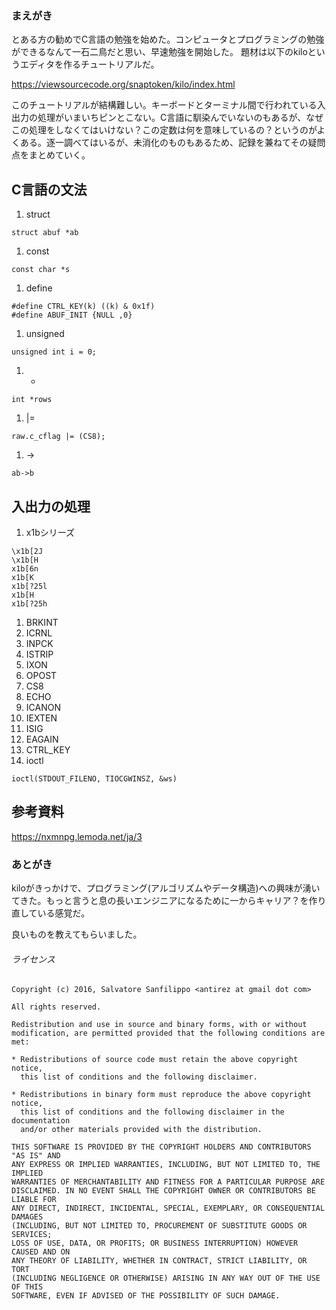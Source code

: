 ### まえがき
とある方の勧めでC言語の勉強を始めた。コンピュータとプログラミングの勉強ができるなんて一石二鳥だと思い、早速勉強を開始した。
題材は以下のkiloというエディタを作るチュートリアルだ。

https://viewsourcecode.org/snaptoken/kilo/index.html

このチュートリアルが結構難しい。キーボードとターミナル間で行われている入出力の処理がいまいちピンとこない。C言語に馴染んでいないのもあるが、なぜこの処理をしなくてはいけない？この定数は何を意味しているの？というのがよくある。逐一調べてはいるが、未消化のものもあるため、記録を兼ねてその疑問点をまとめていく。

## C言語の文法

1. struct
```
struct abuf *ab
```
1. const
```
const char *s
```
1. define
```
#define CTRL_KEY(k) ((k) & 0x1f)
#define ABUF_INIT {NULL ,0}
```
1. unsigned
```
unsigned int i = 0;
```
1. *
```
int *rows
```
1. |=
```
raw.c_cflag |= (CS8);
```
1. ->
```
ab->b
```

## 入出力の処理
1. x1bシリーズ
```
\x1b[2J
\x1b[H
x1b[6n
x1b[K
x1b[?25l
x1b[H
x1b[?25h
```
1. BRKINT
1. ICRNL
1. INPCK
1. ISTRIP
1. IXON
1. OPOST
1. CS8
1. ECHO
1. ICANON
1. IEXTEN
1. ISIG
1. EAGAIN
1. CTRL_KEY
1. ioctl
```
ioctl(STDOUT_FILENO, TIOCGWINSZ, &ws)
```

## 参考資料
https://nxmnpg.lemoda.net/ja/3

### あとがき
kiloがきっかけで、プログラミング(アルゴリズムやデータ構造)への興味が湧いてきた。もっと言うと息の長いエンジニアになるために一からキャリア？を作り直している感覚だ。

良いものを教えてもらいました。

###### ライセンス
```
Copyright (c) 2016, Salvatore Sanfilippo <antirez at gmail dot com>

All rights reserved.

Redistribution and use in source and binary forms, with or without
modification, are permitted provided that the following conditions are met:

* Redistributions of source code must retain the above copyright notice,
  this list of conditions and the following disclaimer.

* Redistributions in binary form must reproduce the above copyright notice,
  this list of conditions and the following disclaimer in the documentation
  and/or other materials provided with the distribution.

THIS SOFTWARE IS PROVIDED BY THE COPYRIGHT HOLDERS AND CONTRIBUTORS "AS IS" AND
ANY EXPRESS OR IMPLIED WARRANTIES, INCLUDING, BUT NOT LIMITED TO, THE IMPLIED
WARRANTIES OF MERCHANTABILITY AND FITNESS FOR A PARTICULAR PURPOSE ARE
DISCLAIMED. IN NO EVENT SHALL THE COPYRIGHT OWNER OR CONTRIBUTORS BE LIABLE FOR
ANY DIRECT, INDIRECT, INCIDENTAL, SPECIAL, EXEMPLARY, OR CONSEQUENTIAL DAMAGES
(INCLUDING, BUT NOT LIMITED TO, PROCUREMENT OF SUBSTITUTE GOODS OR SERVICES;
LOSS OF USE, DATA, OR PROFITS; OR BUSINESS INTERRUPTION) HOWEVER CAUSED AND ON
ANY THEORY OF LIABILITY, WHETHER IN CONTRACT, STRICT LIABILITY, OR TORT
(INCLUDING NEGLIGENCE OR OTHERWISE) ARISING IN ANY WAY OUT OF THE USE OF THIS
SOFTWARE, EVEN IF ADVISED OF THE POSSIBILITY OF SUCH DAMAGE.
```
